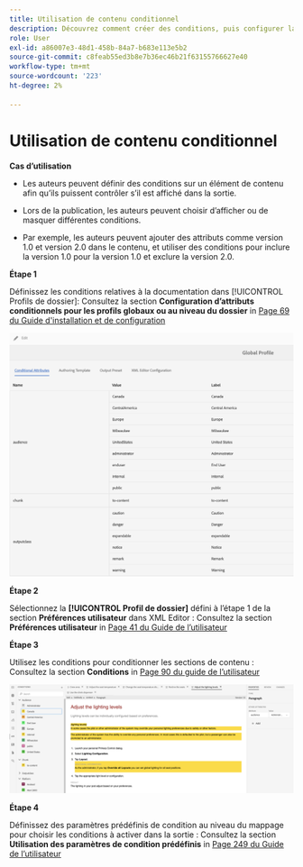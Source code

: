 ```yaml
---
title: Utilisation de contenu conditionnel
description: Découvrez comment créer des conditions, puis configurer la génération de contenu conditionnel dans [!DNL AEM Guides]
role: User
exl-id: a86007e3-48d1-458b-84a7-b683e113e5b2
source-git-commit: c8feab55ed3b8e7b36ec46b21f63155766627e40
workflow-type: tm+mt
source-wordcount: '223'
ht-degree: 2%

---
```


# Utilisation de contenu conditionnel

**Cas d’utilisation**


* Les auteurs peuvent définir des conditions sur un élément de contenu afin qu’ils puissent contrôler s’il est affiché dans la sortie.

* Lors de la publication, les auteurs peuvent choisir d’afficher ou de masquer différentes conditions.

* Par exemple, les auteurs peuvent ajouter des attributs comme version 1.0 et version 2.0 dans le contenu, et utiliser des conditions pour inclure la version 1.0 pour la version 1.0 et exclure la version 2.0.

**Étape 1**

Définissez les conditions relatives à la documentation dans [!UICONTROL Profils de dossier]: Consultez la section **Configuration d’attributs conditionnels pour les profils globaux ou au niveau du dossier** in [Page 69 du Guide d&#39;installation et de configuration](https://helpx.adobe.com/content/dam/help/en/xml-documentation-solution/4-2/Adobe-Experience-Manager-Guides_Installation-Configuration-Guide_EN.pdf)

![Configuration de conditions dans les profils de dossier](assets/conditions-in-profiles.png)

**Étape 2**

Sélectionnez la **[!UICONTROL Profil de dossier]** défini à l’étape 1 de la section **Préférences utilisateur** dans XML Editor : Consultez la section **Préférences utilisateur** in [Page 41 du Guide de l’utilisateur](https://helpx.adobe.com/content/dam/help/en/xml-documentation-solution/4-2/Adobe-Experience-Manager-Guides_User-Guide_EN.pdf)


**Étape 3**

Utilisez les conditions pour conditionner les sections de contenu : Consultez la section **Conditions** in [Page 90 du guide de l’utilisateur](https://helpx.adobe.com/content/dam/help/en/xml-documentation-solution/4-2/Adobe-Experience-Manager-Guides_User-Guide_EN.pdf)

![Conditions d’utilisation dans l’éditeur web](assets/conditions-in-web-editor.png)

**Étape 4**

Définissez des paramètres prédéfinis de condition au niveau du mappage pour choisir les conditions à activer dans la sortie : Consultez la section **Utilisation des paramètres de condition prédéfinis** in [Page 249 du Guide de l’utilisateur](https://helpx.adobe.com/content/dam/help/en/xml-documentation-solution/4-2/Adobe-Experience-Manager-Guides_User-Guide_EN.pdf)

